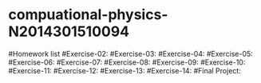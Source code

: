 # compuational-physics-N2014301510094
#Homework list
#Exercise-02:[]()
#Exercise-03:[]()
#Exercise-04:[]()
#Exercise-05:[]()
#Exercise-06:[]()
#Exercise-07:[]()
#Exercise-08:[]()
#Exercise-09:[]()
#Exercise-10:[]()
#Exercise-11:[]()
#Exercise-12:[]()
#Exercise-13:[]()
#Exercise-14:[]()
#Final Project:[]()

